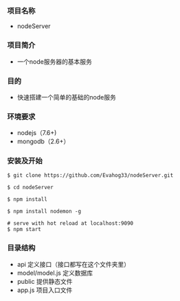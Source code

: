 
### 项目名称

- nodeServer

### 项目简介

- 一个node服务器的基本服务

### 目的

- 快速搭建一个简单的基础的node服务

### 环境要求

- nodejs（7.6+)
- mongodb（2.6+）

### 安装及开始

~~~
$ git clone https://github.com/Evahog33/nodeServer.git

$ cd nodeServer

$ npm install

$ npm install nodemon -g 

# serve with hot reload at localhost:9090
$ npm start
~~~

### 目录结构

- api 定义接口（接口都写在这个文件夹里）
- model/model.js 定义数据库
- public 提供静态文件
- app.js 项目入口文件